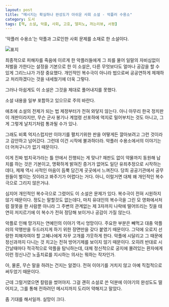 ```yaml
---
layout: post
title: "메시지는 확실하나 완성도가 아쉬운 사회 소설 - 악플러 수용소"
category: 도서
tags: [책, 소설, 악플, 사회, 고호, 델피노, 까는리뷰, 서평]
---
```


'악플러 수용소'는
악플과 그로인한 사회 문제를 소재로 한 소설이다.

![표지](https://images2.imgbox.com/a1/6c/nTemr1Av_o.jpg)

최종적으로 피해자를 죽음에 이르게 한 악플러들에게 그 죄를 물어
일말의 자비심없이 처벌을 가한다는 설정을 기본으로 한 이 소설은,
다른 무엇보다도 얼마나 공감을 할 수 있게 그리느냐가 가장 중요했다.
개인적인 복수극이 아니라 법으로써 공공연하게 제재하고 처리하겠다는 것을 내세웠기에 더욱 그렇다.

그러나 아쉽게도 이 소설은 그것을 제대로 풀어내지를 못했다.


<div class="im im-warning">
소설 내용을 일부 포함하고 있으므로 주의 바란다.
</div>


애초에 소설의 전제가 되는 법 제정부터가 전혀 와닿지 않는다.
아니 아무리 한국 정치판이 개판이라지만,
무슨 군사 봉기나 계엄령 선포하에 억지로 밀어부치는 것도 아니고,
그게 그렇게 날치기처럼 통과될 수가 있나.

그래도 비록 억지스럽지만 이야기를 펼치기위한 판을 어떻게든 깔아보려고 그런 것이라고 감안하고 넘어갔다.
그런데 이건 시작에 불과하더라.
악플러 수용소에서의 이야기는 더 어처구니가 없기 때문이다.

이게 진짜 법치국가라는 틀 안에서 진행되는 게 맞나?
재판도 없이 약물까지 동원해 납치를 하는 것은 기본이고,
명확하게 밝혀진 증거가 없어도 일단 유죄추정으로 시작하는데다,
제재 역시 사적인 마음이 듬뿍 담긴게 곳곳에서 느껴진다.
당최 공공기관에서 공무원들이 벌이는 짓이라고 봐주기가 어렵다는 거다.
아니, 이럴거면 대체 왜 개인적인 복수극으로 그리지 않은거냐.

심지어 개인적인 복수극으로 그렸어도 이 소설은 문제가 있다.
복수극이 전혀 시원하지 않기 때문이다.
정도는 말할것도 없는데다,
마치 유대인의 복수극을 그린 모 영화에서처럼
잘못을 한 사람뿐 아니라 그 주변의 관계없는 제 3자까지 나락에 떨어뜨리는 짓을 태연히 저지르기에
이 복수가 전혀 정당해 보이거나 공감이 가질 않는다.

악플로 인해 망가지는 연예인의 이야기 역시 엉망이다.
주요한 부분은 빼먹고 대충 악플러의 악행만을 두드러지게 하기 위한 장면만을 갖다 붙였기 때문이다.
그덕에 오로지 선량한 피해자여야 할 고혜나에게 자꾸 고개를 갸웃하게 한다.
악플에 시달리고 그 때문에 정신과까지 다니는 것 치고는 전혀 방어기제를 보이지 않기 때문이다.
오히려 반대로 시간날때마다 적극적으로 악플을 탐닉하는데,
대체 정신적으로 궁지에 몰려있는 환자에게 이런 정신나간 노출치료를 지시하는 의사는 뭐하는 작자인가.

아, 물론, 무슨 말을 하려는 건지는 알겠다.
전혀 이야기를 거치지 않고 아예 직접적으로 써두었기 때문이다.

근데 그럴거였으면 칼럼을 썼어야지.
그걸 괜히 소설로 쓴 덕분에 이야기의 완성도도 떨어지고,
그를 통해 전하려던 메시지까지 도리어 약해지고 말았다.

좀 기대를 해서일까.
실망이 크다.
